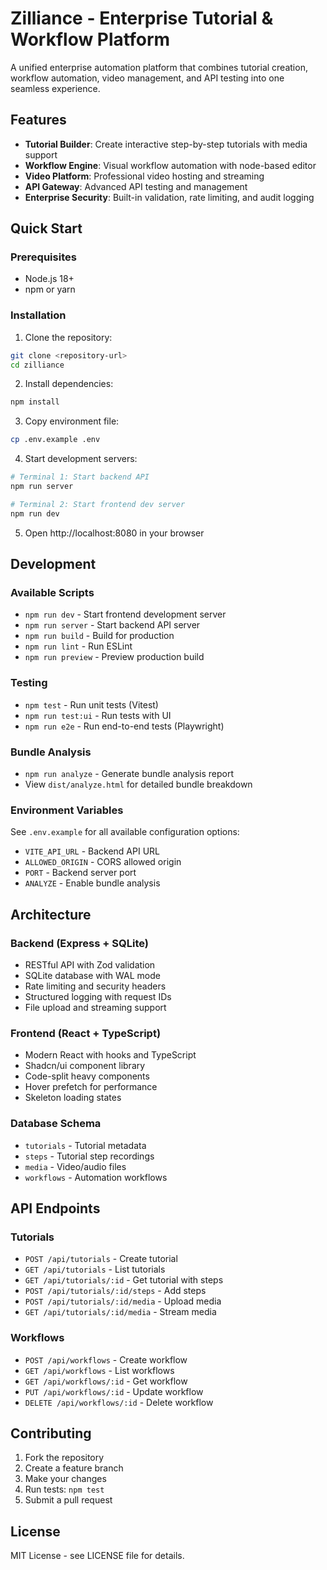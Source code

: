 # Zilliance - Enterprise Tutorial & Workflow Platform

A unified enterprise automation platform that combines tutorial creation, workflow automation, video management, and API testing into one seamless experience.

## Features

- **Tutorial Builder**: Create interactive step-by-step tutorials with media support
- **Workflow Engine**: Visual workflow automation with node-based editor
- **Video Platform**: Professional video hosting and streaming
- **API Gateway**: Advanced API testing and management
- **Enterprise Security**: Built-in validation, rate limiting, and audit logging

## Quick Start

### Prerequisites

- Node.js 18+
- npm or yarn

### Installation

1. Clone the repository:
```bash
git clone <repository-url>
cd zilliance
```

2. Install dependencies:
```bash
npm install
```

3. Copy environment file:
```bash
cp .env.example .env
```

4. Start development servers:
```bash
# Terminal 1: Start backend API
npm run server

# Terminal 2: Start frontend dev server
npm run dev
```

5. Open http://localhost:8080 in your browser

## Development

### Available Scripts

- `npm run dev` - Start frontend development server
- `npm run server` - Start backend API server
- `npm run build` - Build for production
- `npm run lint` - Run ESLint
- `npm run preview` - Preview production build

### Testing

- `npm test` - Run unit tests (Vitest)
- `npm run test:ui` - Run tests with UI
- `npm run e2e` - Run end-to-end tests (Playwright)

### Bundle Analysis

- `npm run analyze` - Generate bundle analysis report
- View `dist/analyze.html` for detailed bundle breakdown

### Environment Variables

See `.env.example` for all available configuration options:

- `VITE_API_URL` - Backend API URL
- `ALLOWED_ORIGIN` - CORS allowed origin
- `PORT` - Backend server port
- `ANALYZE` - Enable bundle analysis

## Architecture

### Backend (Express + SQLite)

- RESTful API with Zod validation
- SQLite database with WAL mode
- Rate limiting and security headers
- Structured logging with request IDs
- File upload and streaming support

### Frontend (React + TypeScript)

- Modern React with hooks and TypeScript
- Shadcn/ui component library
- Code-split heavy components
- Hover prefetch for performance
- Skeleton loading states

### Database Schema

- `tutorials` - Tutorial metadata
- `steps` - Tutorial step recordings
- `media` - Video/audio files
- `workflows` - Automation workflows

## API Endpoints

### Tutorials
- `POST /api/tutorials` - Create tutorial
- `GET /api/tutorials` - List tutorials
- `GET /api/tutorials/:id` - Get tutorial with steps
- `POST /api/tutorials/:id/steps` - Add steps
- `POST /api/tutorials/:id/media` - Upload media
- `GET /api/tutorials/:id/media` - Stream media

### Workflows
- `POST /api/workflows` - Create workflow
- `GET /api/workflows` - List workflows
- `GET /api/workflows/:id` - Get workflow
- `PUT /api/workflows/:id` - Update workflow
- `DELETE /api/workflows/:id` - Delete workflow

## Contributing

1. Fork the repository
2. Create a feature branch
3. Make your changes
4. Run tests: `npm test`
5. Submit a pull request

## License

MIT License - see LICENSE file for details.
